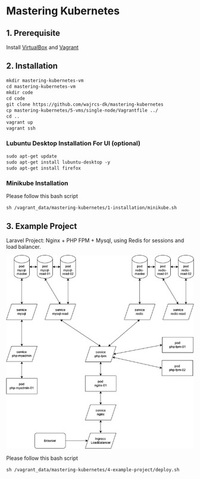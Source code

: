 # Mastering Kubernetes

## 1. Prerequisite
Install [VirtualBox](https://www.virtualbox.org) and [Vagrant](https://www.vagrantup.com)

## 2. Installation

    mkdir mastering-kubernetes-vm
    cd mastering-kubernetes-vm
    mkdir code
    cd code
    git clone https://github.com/wajrcs-dk/mastering-kubernetes
    cp mastering-kubernetes/5-vms/single-node/Vagrantfile ../
    cd ..
    vagrant up
    vagrant ssh

### Lubuntu Desktop Installation For UI (optional)

    sudo apt-get update
    sudo apt-get install lubuntu-desktop -y
    sudo apt-get install firefox

### Minikube Installation

Please follow this bash script

    sh /vagrant_data/mastering-kubernetes/1-installation/minikube.sh

## 3. Example Project

Laravel Project: Nginx + PHP FPM + Mysql, using Redis for sessions and load balancer.

![Laravel Project Architecture](4-example-project/laravel-kubernetes.png)

Please follow this bash script

    sh /vagrant_data/mastering-kubernetes/4-example-project/deploy.sh
